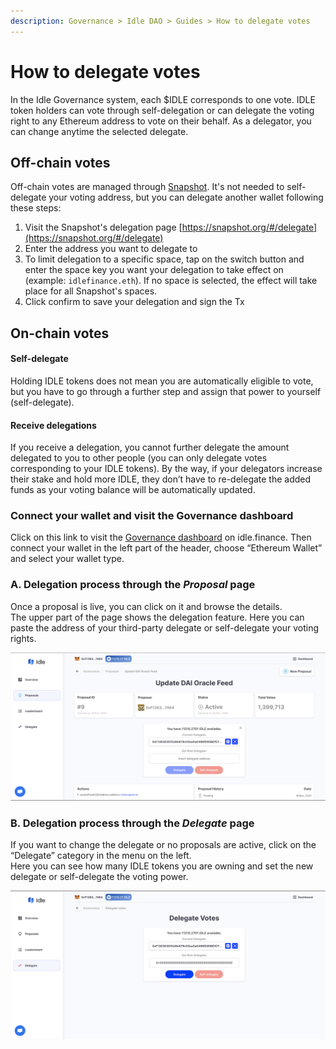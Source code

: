 ```yaml
---
description: Governance > Idle DAO > Guides > How to delegate votes
---
```


# How to delegate votes

In the Idle Governance system, each $IDLE corresponds to one vote. IDLE token holders can vote through self-delegation or can delegate the voting right to any Ethereum address to vote on their behalf. As a delegator, you can change anytime the selected delegate.

## Off-chain votes

Off-chain votes are managed through [Snapshot](https://snapshot.org/#/). It's not needed to self-delegate your voting address, but you can delegate another wallet following these steps:

1. Visit the Snapshot's delegation page [https://snapshot.org/#/delegate](https://snapshot.org/#/delegate)
2. Enter the address you want to delegate to
3. To limit delegation to a specific space, tap on the switch button and enter the space key you want your delegation to take effect on (example: `idlefinance.eth`). If no space is selected, the effect will take place for all Snapshot's spaces.
4. Click confirm to save your delegation and sign the Tx

## On-chain votes

#### **Self-delegate**

Holding IDLE tokens does not mean you are automatically eligible to vote, but you have to go through a further step and assign that power to yourself (self-delegate).

#### **Receive delegations**

If you receive a delegation, you cannot further delegate the amount delegated to you to other people (you can only delegate votes corresponding to your IDLE tokens). By the way, if your delegators increase their stake and hold more IDLE, they don’t have to re-delegate the added funds as your voting balance will be automatically updated.

### **Connect your wallet and visit the Governance dashboard**

Click on this link to visit the [Governance dashboard](https://idle.finance/#/governance) on idle.finance. Then connect your wallet in the left part of the header, choose “Ethereum Wallet” and select your wallet type.

### **A. Delegation process through the **_**Proposal**_** page**

Once a proposal is live, you can click on it and browse the details.\
The upper part of the page shows the delegation feature. Here you can paste the address of your third-party delegate or self-delegate your voting rights.

![](<../../../.gitbook/assets/image (77).png>)

### **B. Delegation process through the **_**Delegate**_** page**

If you want to change the delegate or no proposals are active, click on the “Delegate” category in the menu on the left.\
Here you can see how many IDLE tokens you are owning and set the new delegate or self-delegate the voting power.

![](<../../../.gitbook/assets/image (83) (1).png>)
